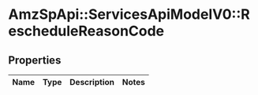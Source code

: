 # AmzSpApi::ServicesApiModelV0::RescheduleReasonCode

## Properties
Name | Type | Description | Notes
------------ | ------------- | ------------- | -------------

